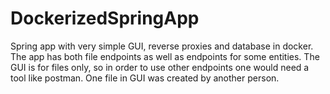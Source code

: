 # DockerizedSpringApp
Spring app with very simple GUI, reverse proxies and database in docker.
The app has both file endpoints as well as endpoints for some entities.
The GUI is for files only, so in order to use other endpoints one would need a tool like postman.
One file in GUI was created by another person.
